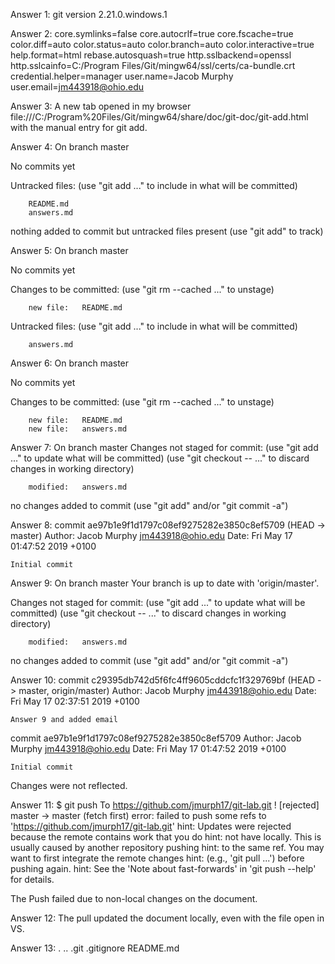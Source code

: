 Answer 1: git version 2.21.0.windows.1


Answer 2: core.symlinks=false
core.autocrlf=true
core.fscache=true
color.diff=auto
color.status=auto
color.branch=auto
color.interactive=true
help.format=html
rebase.autosquash=true
http.sslbackend=openssl
http.sslcainfo=C:/Program Files/Git/mingw64/ssl/certs/ca-bundle.crt
credential.helper=manager
user.name=Jacob Murphy
user.email=jm443918@ohio.edu

Answer 3: A new tab opened in my browser file:///C:/Program%20Files/Git/mingw64/share/doc/git-doc/git-add.html with the manual entry for git add.

Answer 4: On branch master

No commits yet

Untracked files:
  (use "git add <file>..." to include in what will be committed)

        README.md
        answers.md

nothing added to commit but untracked files present (use "git add" to track)



Answer 5: On branch master

No commits yet

Changes to be committed:
  (use "git rm --cached <file>..." to unstage)

        new file:   README.md

Untracked files:
  (use "git add <file>..." to include in what will be committed)

        answers.md

Answer 6: On branch master

No commits yet

Changes to be committed:
  (use "git rm --cached <file>..." to unstage)

        new file:   README.md
        new file:   answers.md

Answer 7: On branch master
Changes not staged for commit:
  (use "git add <file>..." to update what will be committed)
  (use "git checkout -- <file>..." to discard changes in working directory)

        modified:   answers.md

no changes added to commit (use "git add" and/or "git commit -a")

Answer 8: commit ae97b1e9f1d1797c08ef9275282e3850c8ef5709 (HEAD -> master)
Author: Jacob Murphy <jm443918@ohio.edu>
Date:   Fri May 17 01:47:52 2019 +0100

    Initial commit

Answer 9: On branch master
Your branch is up to date with 'origin/master'.

Changes not staged for commit:
  (use "git add <file>..." to update what will be committed)
  (use "git checkout -- <file>..." to discard changes in working directory)

        modified:   answers.md

no changes added to commit (use "git add" and/or "git commit -a")

Answer 10: commit c29395db742d5f6fc4ff9605cddcfc1f329769bf (HEAD -> master, origin/master)
Author: Jacob Murphy <jm443918@ohio.edu>
Date:   Fri May 17 02:37:51 2019 +0100

    Answer 9 and added email

commit ae97b1e9f1d1797c08ef9275282e3850c8ef5709
Author: Jacob Murphy <jm443918@ohio.edu>
Date:   Fri May 17 01:47:52 2019 +0100

    Initial commit

Changes were not reflected.

Answer 11: $ git push
To https://github.com/jmurph17/git-lab.git
 ! [rejected]        master -> master (fetch first)
error: failed to push some refs to 'https://github.com/jmurph17/git-lab.git'
hint: Updates were rejected because the remote contains work that you do
hint: not have locally. This is usually caused by another repository pushing
hint: to the same ref. You may want to first integrate the remote changes
hint: (e.g., 'git pull ...') before pushing again.
hint: See the 'Note about fast-forwards' in 'git push --help' for details.


The Push failed due to non-local changes on the document.

Answer 12: The pull updated the document locally, even with the file open in VS.

Answer 13: .  ..  .git  .gitignore  README.md

